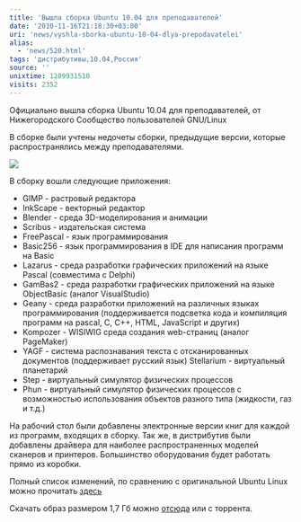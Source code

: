 ```yaml
---
title: 'Вышла сборка Ubuntu 10.04 для преподавателей'
date: '2010-11-16T21:18:30+03:00'
uri: 'news/vyshla-sborka-ubuntu-10-04-dlya-prepodavatelei'
alias: 
  - 'news/520.html'
tags: 'дистрибутивы,10.04,Россия'
source: ''
unixtime: 1289931510
visits: 2352
---
```

Официально вышла сборка Ubuntu 10.04 для преподавателей,  от Нижегородского Сообщество пользователей GNU/Linux

В сборке были учтены недочеты сборки, предыдущие версии, которые распространялись между преподавателями.

![](img/2010/11/16/21-00/prep-ubu.jpg)

В сборку вошли следующие приложения:

*   GIMP - растровый редактора
*   InkScape - векторный редактор
*   Blender -  среда 3D-моделирования и анимации
*   Scribus - издательская система
*   FreePascal - язык программирования
*   Basic256 - язык программирования в IDE для написания программ на Basic
*   Lazarus - среда разработки графических приложений на языке Pascal (совместима с Delphi)
*   GamBas2 - среда разработки графических приложений на языке ObjectBasic (аналог VisualStudio)
*   Geany - среда разработки приложений на различных языках программирования (поддерживается подсветка кода и компиляция программ на pascal, C, C++, HTML, JavaScript и других)
*   Kompozer - WISIWIG среда создания web-страниц (аналог PageMaker)
*   YAGF - система распознавания текста с отсканированных документов (поддерживает русский язык)  Stellarium - виртуальный планетарий
*   Step - виртуальный симулятор физических процессов
*   Phun - виртуальный симулятор физических процессов с возможностью использования объектов разного типа (жидкости, газ и т.д.)

На рабочий стол были добавлены электронные версии книг для каждой из программ, входящих в сборку. Так же, в дистрибутив были добавлены драйвера для наиболее распространенных моделей сканеров и принтеров. Большинство оборудования будет работать прямо из коробки. 

Полный список изменений, по сравнению с оригинальной Ubuntu Linux можно прочитать [здесь](http://wiki.nntc.nnov.ru/?title=Ubuntu_10.04_%D0%B4%D0%BB%D1%8F_%D0%BF%D1%80%D0%B5%D0%BF%D0%BE%D0%B4%D0%B0%D0%B2%D0%B0%D1%82%D0%B5%D0%BB%D0%B5%D0%B9)

Скачать образ размером 1,7 Гб можно [отсюда](http://narod.ru/disk/27399049000/Ubuntu-10.04-for_teachers.iso.html) или с торрента.
